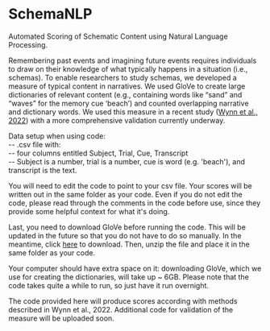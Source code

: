 # SchemaNLP
Automated Scoring of Schematic Content using Natural Language Processing.

Remembering past events and imagining future events requires individuals to draw on their knowledge of what typically happens in a situation (i.e., schemas). To enable researchers to study schemas, we developed a measure of typical content in narratives. We used GloVe to create large dictionaries of relevant content (e.g., containing words like “sand” and “waves” for the memory cue ‘beach’) and counted overlapping narrative and dictionary words. We used this measure in a recent study ([Wynn et al., 2022](https://www.sciencedirect.com/science/article/pii/S1053810022000344?casa_token=x0LIK_gDaRsAAAAA:6LItAH6udi70-SEGwkJ3i3QAlHiqvzMIz9cPwRVPGzZch0Wgb-Ucf49ktBYPjMs4mdY9lSv-mQ)) with a more comprehensive validation currently underway.

Data setup when using code:  
 -- .csv file with:  
   -- four columns entitled Subject, Trial,	Cue, Transcript  
   -- Subject is a number, trial is a number, cue is word (e.g. 'beach'), and transcript is the text.  
 
You will need to edit the code to point to your csv file. Your scores will be written out in the same folder as your code.
Even if you do not edit the code, please read through the comments in the code before use, since they provide some helpful context for what it's doing.

Last, you need to download GloVe before running the code. This will be updated in the future so that you do not have to do so manually. In the meantime, click [here](https://huggingface.co/stanfordnlp/glove/resolve/main/glove.42B.300d.zip) to download. Then, unzip the file and place it in the same folder as your code.

Your computer should have extra space on it: downloading GloVe, which we use for creating the dictionaries, will take up ~ 6GB. Please note that the code takes quite a while to run, so just have it run overnight.

The code provided here will produce scores according with methods described in Wynn et al., 2022. Additional code for validation of the measure will be uploaded soon.
